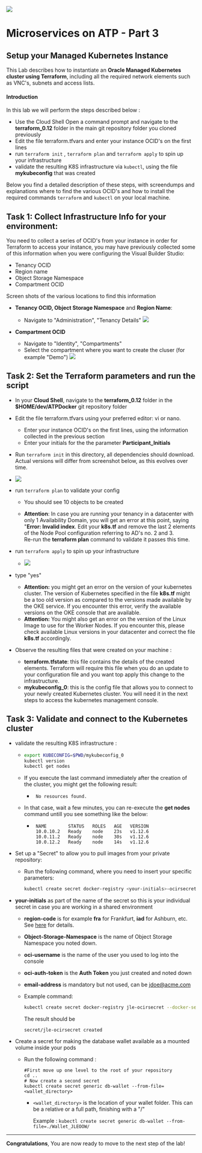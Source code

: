 ![](../../common/images/customer.logo2.png)

# Microservices on ATP - Part 3

## Setup your Managed Kubernetes Instance

This Lab describes how to instantiate an **Oracle Managed Kubernetes cluster using Terraform**, including all the required network elements such as VNC's, subnets and access lists.

#### **Introduction**

In this lab we will perform the steps described below : 

- Use the Cloud Shell Open a command prompt and navigate to the **terraform_0.12** folder in the main git repository folder you cloned previously
- Edit the file terraform.tfvars and enter your instance OCID's on the first lines
- run ```terraform init``` , `terraform plan` and `terraform apply` to spin up your infrastructure
- validate the resulting K8S infrastructure via `kubectl`, using the file **mykubeconfig** that was created 

Below you find a detailed description of these steps, with screendumps and explanations where to find the various OCID's and how to install the required commands `terraform` and `kubectl` on your local machine.



## Task 1: Collect Infrastructure Info for your environment: ##

You need to collect a series of OCID's from your instance in order for Terraform to access your instance, you may have previously collected some of this information when you were configuring the Visual Builder Studio:
- Tenancy OCID
- Region name
- Object Storage Namespace
- Compartment OCID




Screen shots of the various locations to find this information

- **Tenancy OCID, Object Storage Namespace** and **Region Name**:
  - Navigate to "Administration", "Tenancy Details"
  ![](images/660/OkeTenancy.png)
  
- **Compartment OCID**
  - Navigate to "Identity", "Compartments"
  - Select the compartment where you want to create the cluser (for example "Demo")
  ![](images/660/OkeCompart.png)
  
  
  

## Task 2: Set the Terraform parameters and run the script ##

- In your **Cloud Shell**,  navigate to the **terraform_0.12** folder in the **$HOME/dev/ATPDocker** git repository folder

- Edit the file terraform.tfvars using your preferred editor: vi or nano.

   - Enter your instance OCID's on the first lines, using the information collected in the previous section
   - Enter your initials for the  the parameter **Participant_Initials**

   

- Run `terraform init` in this directory, all dependencies should download.  Actual versions will differ from screenshot below, as this evolves over time.

- ![](images/660/terra_init.png)

- run `terraform plan` to validate your config

   - You should see 10 objects to be created
   
   
   - **Attention**: In case you are running your tenancy in a datacenter with only 1 Availability Domain, you will get an error at this point, saying "**Error: Invalid index**.  Edit your **k8s.tf** and remove the last 2 elements of the Node Pool configuration referring to AD's no. 2 and 3.  
     Re-run the **terraform plan** command to validate it passes this time.
   
- run `terraform apply` to spin up your infrastructure

   - ![](images/660/terra_apply.png)
   
- type "yes"
   - **Attention:** you might get an error on the version of your kubernetes cluster.  The version of Kubernetes specified in the file **k8s.tf** might be a too old version as compared to the versions made available by the OKE service.  If you encounter this error, verify the available versions on the OKE console that are available.
   - **Attention:** You might also get an error on the version of the Linux Image to use for the Worker Nodes.  If you encounter this, please check available Linux versions in your datacenter and correct the file **k8s.tf** accordingly.
   
- Observe the resulting files that were created on your machine : 
   - **terraform.tfstate**: this file contains the details of the created elements.  Terraform will require this file when you do an update to your configuration file and you want top apply this change to the infrastructure.
   -  **mykubeconfig_0**: this is the config file that allows you to connect to your newly created Kubernetes cluster.  You will need it in the next steps to access the kubernetes management console.

## Task 3: Validate and connect to the Kubernetes cluster

- validate the resulting K8S infrastructure :

   - ```bash
     export KUBECONFIG=$PWD/mykubeconfig_0
     kubectl version
     kubectl get nodes
     ```

   - If you execute the last command immediately after the creation of the cluster, you might get the following result:

      - ```
         No resources found.
         ```

   - In that case, wait a few minutes, you can re-execute the **get nodes** command untill you see something like the below:

      - ```
         NAME        STATUS   ROLES   AGE   VERSION
         10.0.10.2   Ready    node    23s   v1.12.6
         10.0.11.2   Ready    node    30s   v1.12.6
         10.0.12.2   Ready    node    14s   v1.12.6
         ```




- Set up a "Secret" to allow you to pull images from your private repository:

  - Run the following command, where you need to insert your specific parameters:

    ```bash
    kubectl create secret docker-registry <your-initials>-ocirsecret --docker-server=<region-code>.ocir.io --docker-username='<Object-Storage-Namespace>/oracleidentitycloudservice/<oci-username>' --docker-password='<oci-auth-token>' --docker-email='<email-address>'
    ```
  
- **your-initials** as part of the name of the secret so this is your individual secret in case you are working in a shared environment
  
    - **region-code** is for example **fra** for Frankfurt, **iad** for Ashburn, etc.  See [here](https://docs.cloud.oracle.com/iaas/Content/Registry/Concepts/registryprerequisites.htm#Availab) for details.
    - **Object-Storage-Namespace** is the name of Object Storage Namespace you noted down.
    - **oci-username** is the name of the user you used to log into the console
    - **oci-auth-token** is the **Auth Token** you just created and noted down
    
  - **email-address** is mandatory but not used, can be jdoe@acme.com
  
  - Example command:
  
    ```bash
    kubectl create secret docker-registry jle-ocirsecret --docker-server=fra.ocir.io --docker-username='epqldntjs/oracleidentitycloudservice/ppan@oracle.com' --docker-password='k]j64r{1sJSSF-;)K8' --docker-email='jdoe@acme.com'
    ```
  
    
  
    The result should be 
  
    ```
    secret/jle-ocirsecret created
    ```
  



- Create a secret for making the database wallet available as a mounted volume inside your pods

  - Run the following command :

    ```
    #First move up one level to the root of your repository
    cd ..
    # Now create a second secret
    kubectl create secret generic db-wallet --from-file=<wallet_directory>
    ```

    - `<wallet_directory>` is the location of your wallet folder.  This can be a relative or a full path, finishing with a "/"

      Example : 
      `kubectl create secret generic db-wallet --from-file=./Wallet_JLEOOW/`





---

**Congratulations**, You are now ready to move to the next step of the lab!
